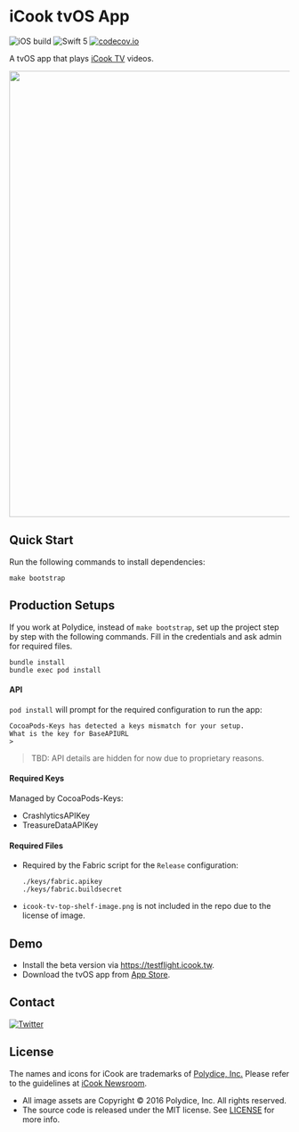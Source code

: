 # iCook tvOS App

![iOS build](https://github.com/polydice/iCook-tvOS/workflows/iOS%20build/badge.svg)
![Swift 5](https://img.shields.io/badge/Swift-5-orange.svg)
[![codecov.io](https://codecov.io/github/polydice/iCook-tvOS/coverage.svg?branch=develop)](https://codecov.io/github/polydice/iCook-tvOS?branch=develop)

A tvOS app that plays [iCook TV](https://tv.icook.tw/) videos.

<img src="https://polydice.github.io/iCook-tvOS/images/Screenshot.png" width=800px>

## Quick Start

Run the following commands to install dependencies:

```
make bootstrap
```

## Production Setups

If you work at Polydice, instead of `make bootstrap`, set up the project step by step with the following commands. Fill in the credentials and ask admin for required files.

```
bundle install
bundle exec pod install
```

#### API

`pod install` will prompt for the required configuration to run the app:

```
CocoaPods-Keys has detected a keys mismatch for your setup.
What is the key for BaseAPIURL
>
```

> TBD: API details are hidden for now due to proprietary reasons.

#### Required Keys

Managed by CocoaPods-Keys:

* CrashlyticsAPIKey
* TreasureDataAPIKey

#### Required Files

* Required by the Fabric script for the `Release` configuration:

  ```
  ./keys/fabric.apikey
  ./keys/fabric.buildsecret
  ```

* `icook-tv-top-shelf-image.png` is not included in the repo due to the license of image.

## Demo

* Install the beta version via <https://testflight.icook.tw>.
* Download the tvOS app from [App Store](https://itunes.apple.com/tw/app/ai-liao-li/id554065086).

## Contact

[![Twitter](https://img.shields.io/badge/twitter-@polydice-blue.svg?style=flat)](https://twitter.com/polydice)

## License

The names and icons for iCook are trademarks of [Polydice, Inc.](https://polydice.com/) Please refer to the guidelines at [iCook Newsroom](https://newsroom.icook.tw/downloads).

* All image assets are Copyright © 2016 Polydice, Inc. All rights reserved.
* The source code is released under the MIT license. See [LICENSE](https://github.com/bcylin/Try-tvOS/blob/master/LICENSE) for more info.
